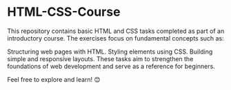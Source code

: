 # HTML-CSS-Course

This repository contains basic HTML and CSS tasks completed as part of an introductory course. The exercises focus on fundamental concepts such as:

Structuring web pages with HTML.
Styling elements using CSS.
Building simple and responsive layouts.
These tasks aim to strengthen the foundations of web development and serve as a reference for beginners.

Feel free to explore and learn! 😊
